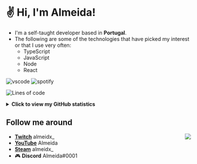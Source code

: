 # ✌ Hi, I'm Almeida!

- I'm a self-taught developer based in **Portugal**.
- The following are some of the technologies that have picked my interest or that I use very often:
  - TypeScript
  - JavaScript
  - Node
  - React

![vscode](https://nocache.advaith.workers.dev?url=https://img.shields.io/endpoint?url=https://dev.discordprofiles.me/api/badge/vscode/385132696135008259)
![spotify](https://nocache.advaith.workers.dev?url=https://img.shields.io/endpoint?url=https://dev.discordprofiles.me/api/badge/spotify/385132696135008259)
<!--START_SECTION:waka-->
![Lines of code](https://img.shields.io/badge/From%20Hello%20World%20I%27ve%20Written-14.1%20million%20lines%20of%20code-blue)


<!--END_SECTION:waka-->

<details>
  <summary><b>Click to view my GitHub statistics</b></summary>

  <img src='https://github-readme-stats.vercel.app/api?username=almeidx&count_private=true&show_icons=true&theme=dark' alt="Almeida's Github Stats" />
  <img src='https://github-readme-stats.vercel.app/api/top-langs/?username=almeidx&layout=compact&count_private=true&show_icons=true&theme=dark' alt="Almeida's Github most used languages">
</details>

## Follow me around

<a href="https://pepe-is.life">
  <img src="https://invidget.switchblade.xyz/pepe" align="right">
</a>

- **[Twitch](https://www.twitch.tv/almeidx_)** almeidx_
- **[YouTube](https://www.youtube.com/channel/UC9hiS7zuW1DdvyEmY7wsJKg)** Almeida
- **[Steam](https://steamcommunity.com/id/almeidx_)** almeidx_
- 🎮 **Discord** Almeida#0001

<!--
**almeidx/almeidx** is a ✨ _special_ ✨ repository because its `README.md` (this file) appears on your GitHub profile.

Here are some ideas to get you started:

- 🔭 I’m currently working on ...
- 🌱 I’m currently learning ...
- 👯 I’m looking to collaborate on ...
- 🤔 I’m looking for help with ...
- 💬 Ask me about ...
- 📫 How to reach me: ...
- 😄 Pronouns: ...
- ⚡ Fun fact: ...
-->
